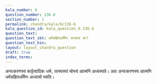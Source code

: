 ```yaml
---
kala_number: 6
question_number: 136.6
section_number: 1
permalink: chandra/kala/6/136-6
kala_question_id: kala_question_6.136.6
question_text: 
question_text_skt: धर्मसहितधर्मिणः अध्यासः कः?
question_text_hin: 
layout: layout_chandra_question
draft: true
index_terms:
---
```


<!-- skt-start -->
अन्तःकरणस्य कर्तृत्वादिकः धर्मः, तत्स्वरूपं चोभयं आत्मनि अध्यस्यते। अतः अन्तःकरणस्य आत्मनि धर्मसहितधर्मिणः अध्यासो भवति।
<!-- skt-end -->

<!-- eng-start -->
<!-- eng-end -->

